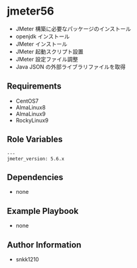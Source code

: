 jmeter56
=========

- JMeter 構築に必要なパッケージのインストール
- openjdk インストール
- JMeter インストール
- JMeter 起動スクリプト設置
- JMeter 設定ファイル調整
- Java JSON の外部ライブラリファイルを取得

Requirements
------------

- CentOS7
- AlmaLinux8
- AlmaLinux9
- RockyLinux9

Role Variables
--------------

```
---
jmeter_version: 5.6.x
```

Dependencies
------------

- none

Example Playbook
----------------

- none

Author Information
------------------

- snkk1210 
